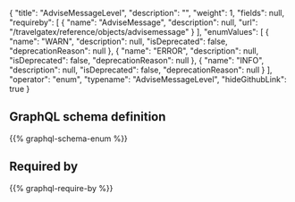{
  "title": "AdviseMessageLevel",
  "description": "",
  "weight": 1,
  "fields": null,
  "requireby": [
    {
      "name": "AdviseMessage",
      "description": null,
      "url": "/travelgatex/reference/objects/advisemessage"
    }
  ],
  "enumValues": [
    {
      "name": "WARN",
      "description": null,
      "isDeprecated": false,
      "deprecationReason": null
    },
    {
      "name": "ERROR",
      "description": null,
      "isDeprecated": false,
      "deprecationReason": null
    },
    {
      "name": "INFO",
      "description": null,
      "isDeprecated": false,
      "deprecationReason": null
    }
  ],
  "operator": "enum",
  "typename": "AdviseMessageLevel",
  "hideGithubLink": true
}
## GraphQL schema definition

{{% graphql-schema-enum %}}

## Required by

{{% graphql-require-by %}}
